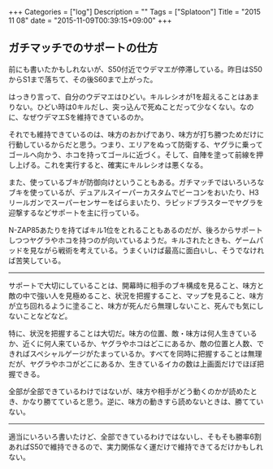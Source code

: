 +++
Categories = ["log"]
Description = ""
Tags = ["Splatoon"]
Title = "2015 11 08"
date = "2015-11-09T00:39:15+09:00"
+++

## ガチマッチでのサポートの仕方
前にも書いたかもしれないが、S50付近でウデマエが停滞している。昨日はS50からS1まで落ちて、その後S60まで上がった。

はっきり言って、自分のウデマエはひどい。キルレシオが1を超えることはあまりない。ひどい時は0キルだし、突っ込んで死ぬことだって少なくない。なのに、なぜウデマエSを維持できているのか。

それでも維持できているのは、味方のおかげであり、味方が打ち勝つためだけに行動しているからだと思う。つまり、エリアをぬって防衛する、ヤグラに乗ってゴールへ向かう、ホコを持ってゴールに近づく。そして、自陣を塗って前線を押し上げる。これを実行すると、確実にキルレシオは悪くなる。

また、使っているブキが防御向けということもある。ガチマッチではいろいろなブキを使っているが、デュアルスイーパーカスタムでビーコンをおいたり、H3リールガンでスーパーセンサーをばらまいたり、ラピッドブラスターでヤグラを迎撃するなどサポートを主に行っている。

N-ZAP85あたりを持てばキル1位をとれることもあるのだが、後ろからサポートしつつヤグラやホコを持つのが向いているようだ。キルされたときも、ゲームパッドを見ながら戦術を考えている。うまくいけば最高に面白いし、そうでなければ苦笑している。

----

サポートで大切にしていることは、開幕時に相手のブキ構成を見ること、味方と敵の中で強い人を見極めること、状況を把握すること、マップを見ること、味方が立ち回れるように塗ること、味方が死んだら無理しないこと、死んでも気にしないことなどなど。

特に、状況を把握することは大切だ。味方の位置、敵・味方は何人生きているか、近くに何人来ているか、ヤグラやホコはどこにあるか、敵の位置と人数、できればスペシャルゲージがたまっているか。すべてを同時に把握することは無理だが、ヤグラやホコがどこにあるか、生きているイカの数は上画面だけでほぼ把握できる。

全部が全部できているわけではないが、味方や相手がどう動くのかが読めたとき、かなり勝てていると思う。逆に、味方の動きすら読めないときは、勝てていない。

----

適当にいろいろ書いたけど、全部できているわけではないし、そもそも勝率6割あればS50で維持できるので、実力関係なく運だけで維持できてるだけかもしれない。